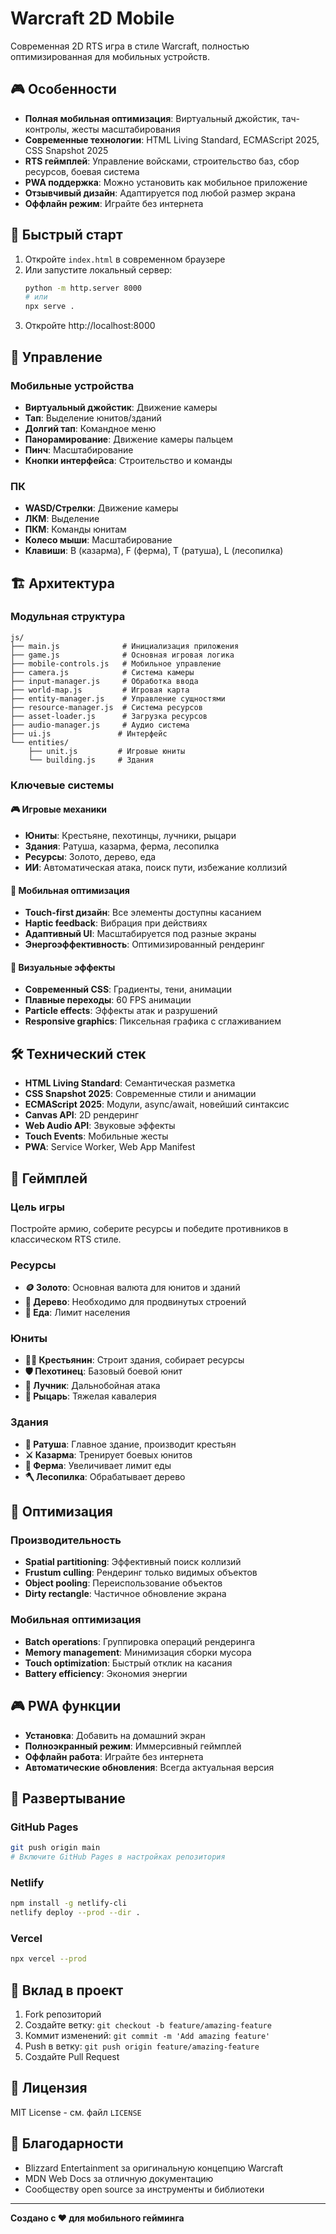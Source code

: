 # Warcraft 2D Mobile

Современная 2D RTS игра в стиле Warcraft, полностью оптимизированная для мобильных устройств.

## 🎮 Особенности

- **Полная мобильная оптимизация**: Виртуальный джойстик, тач-контролы, жесты масштабирования
- **Современные технологии**: HTML Living Standard, ECMAScript 2025, CSS Snapshot 2025
- **RTS геймплей**: Управление войсками, строительство баз, сбор ресурсов, боевая система
- **PWA поддержка**: Можно установить как мобильное приложение
- **Отзывчивый дизайн**: Адаптируется под любой размер экрана
- **Оффлайн режим**: Играйте без интернета

## 🚀 Быстрый старт

1. Откройте `index.html` в современном браузере
2. Или запустите локальный сервер:
   ```bash
   python -m http.server 8000
   # или
   npx serve .
   ```
3. Откройте http://localhost:8000

## 🎯 Управление

### Мобильные устройства
- **Виртуальный джойстик**: Движение камеры
- **Тап**: Выделение юнитов/зданий
- **Долгий тап**: Командное меню
- **Панорамирование**: Движение камеры пальцем
- **Пинч**: Масштабирование
- **Кнопки интерфейса**: Строительство и команды

### ПК
- **WASD/Стрелки**: Движение камеры
- **ЛКМ**: Выделение
- **ПКМ**: Команды юнитам
- **Колесо мыши**: Масштабирование
- **Клавиши**: B (казарма), F (ферма), T (ратуша), L (лесопилка)

## 🏗️ Архитектура

### Модульная структура
```
js/
├── main.js              # Инициализация приложения
├── game.js              # Основная игровая логика
├── mobile-controls.js   # Мобильное управление
├── camera.js            # Система камеры
├── input-manager.js     # Обработка ввода
├── world-map.js         # Игровая карта
├── entity-manager.js    # Управление сущностями
├── resource-manager.js  # Система ресурсов
├── asset-loader.js      # Загрузка ресурсов
├── audio-manager.js     # Аудио система
├── ui.js               # Интерфейс
└── entities/
    ├── unit.js         # Игровые юниты
    └── building.js     # Здания
```

### Ключевые системы

#### 🎮 Игровые механики
- **Юниты**: Крестьяне, пехотинцы, лучники, рыцари
- **Здания**: Ратуша, казарма, ферма, лесопилка
- **Ресурсы**: Золото, дерево, еда
- **ИИ**: Автоматическая атака, поиск пути, избежание коллизий

#### 📱 Мобильная оптимизация
- **Touch-first дизайн**: Все элементы доступны касанием
- **Haptic feedback**: Вибрация при действиях
- **Адаптивный UI**: Масштабируется под разные экраны
- **Энергоэффективность**: Оптимизированный рендеринг

#### 🎨 Визуальные эффекты
- **Современный CSS**: Градиенты, тени, анимации
- **Плавные переходы**: 60 FPS анимации
- **Particle effects**: Эффекты атак и разрушений
- **Responsive graphics**: Пиксельная графика с сглаживанием

## 🛠️ Технический стек

- **HTML Living Standard**: Семантическая разметка
- **CSS Snapshot 2025**: Современные стили и анимации
- **ECMAScript 2025**: Модули, async/await, новейший синтаксис
- **Canvas API**: 2D рендеринг
- **Web Audio API**: Звуковые эффекты
- **Touch Events**: Мобильные жесты
- **PWA**: Service Worker, Web App Manifest

## 🎯 Геймплей

### Цель игры
Постройте армию, соберите ресурсы и победите противников в классическом RTS стиле.

### Ресурсы
- **🪙 Золото**: Основная валюта для юнитов и зданий
- **🌲 Дерево**: Необходимо для продвинутых строений
- **🍖 Еда**: Лимит населения

### Юниты
- **👨‍🌾 Крестьянин**: Строит здания, собирает ресурсы
- **🛡️ Пехотинец**: Базовый боевой юнит
- **🏹 Лучник**: Дальнобойная атака
- **🐎 Рыцарь**: Тяжелая кавалерия

### Здания
- **🏰 Ратуша**: Главное здание, производит крестьян
- **⚔️ Казарма**: Тренирует боевых юнитов
- **🌾 Ферма**: Увеличивает лимит еды
- **🪓 Лесопилка**: Обрабатывает дерево

## 🔧 Оптимизация

### Производительность
- **Spatial partitioning**: Эффективный поиск коллизий
- **Frustum culling**: Рендеринг только видимых объектов
- **Object pooling**: Переиспользование объектов
- **Dirty rectangle**: Частичное обновление экрана

### Мобильная оптимизация
- **Batch operations**: Группировка операций рендеринга
- **Memory management**: Минимизация сборки мусора
- **Touch optimization**: Быстрый отклик на касания
- **Battery efficiency**: Экономия энергии

## 🎮 PWA функции

- **Установка**: Добавить на домашний экран
- **Полноэкранный режим**: Иммерсивный геймплей
- **Оффлайн работа**: Играйте без интернета
- **Автоматические обновления**: Всегда актуальная версия

## 🚀 Развертывание

### GitHub Pages
```bash
git push origin main
# Включите GitHub Pages в настройках репозитория
```

### Netlify
```bash
npm install -g netlify-cli
netlify deploy --prod --dir .
```

### Vercel
```bash
npx vercel --prod
```

## 🤝 Вклад в проект

1. Fork репозиторий
2. Создайте ветку: `git checkout -b feature/amazing-feature`
3. Коммит изменений: `git commit -m 'Add amazing feature'`
4. Push в ветку: `git push origin feature/amazing-feature`
5. Создайте Pull Request

## 📄 Лицензия

MIT License - см. файл `LICENSE`

## 🙏 Благодарности

- Blizzard Entertainment за оригинальную концепцию Warcraft
- MDN Web Docs за отличную документацию
- Сообществу open source за инструменты и библиотеки

---

**Создано с ❤️ для мобильного гейминга**